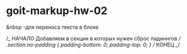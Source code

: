 # goit-markup-hw-02

<!-- Семантичное скрытие элементов
.visually-hidden {
  position: absolute;
  white-space: nowrap;
  width: 1px;
  height: 1px;
  overflow: hidden;
  border: 0;
  padding: 0;
  clip: rect(0 0 0 0);
  clip-path: inset(50%);
  margin: -1px;
} -->

&nbsp -для переноса текста в блоке

/_ НАЧАЛО Добавляем в секции в которых нужен сброс падиннгов _/
.section.no-padding {
padding-bottom: 0;
padding-top: 0;
}
/_ КОНЕЦ _/
